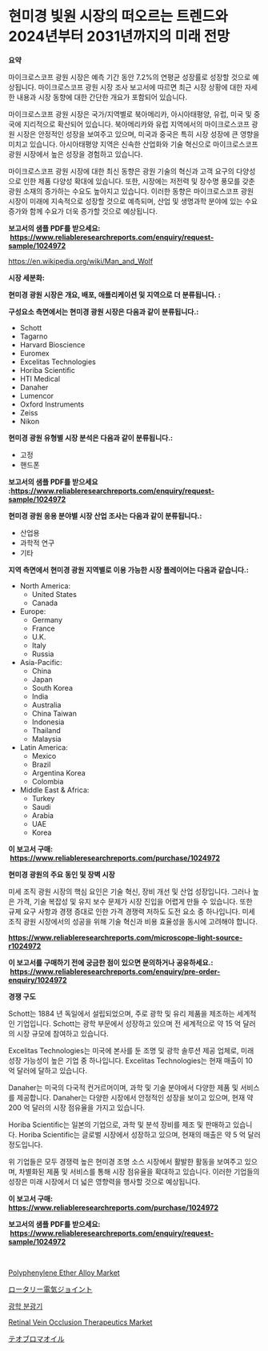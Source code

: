 <p><h1>현미경 빛원 시장의 떠오르는 트렌드와 2024년부터 2031년까지의 미래 전망</h1></p><p><strong>요약</strong></p>
<p><p>마이크로스코프 광원 시장은 예측 기간 동안 7.2%의 연평균 성장률로 성장할 것으로 예상됩니다. 마이크로스코프 광원 시장 조사 보고서에 따르면 최근 시장 상황에 대한 자세한 내용과 시장 동향에 대한 간단한 개요가 포함되어 있습니다.</p><p>마이크로스코프 광원 시장은 국가/지역별로 북아메리카, 아시아태평양, 유럽, 미국 및 중국에 지리적으로 확산되어 있습니다. 북아메리카와 유럽 지역에서의 마이크로스코프 광원 시장은 안정적인 성장을 보여주고 있으며, 미국과 중국은 특히 시장 성장에 큰 영향을 미치고 있습니다. 아시아태평양 지역은 신속한 산업화와 기술 혁신으로 마이크로스코프 광원 시장에서 높은 성장을 경험하고 있습니다.</p><p>마이크로스코프 광원 시장에 대한 최신 동향은 광원 기술의 혁신과 고객 요구의 다양성으로 인한 제품 다양성 확대에 있습니다. 또한, 시장에는 저전력 및 장수명 풍모를 갖춘 광원 소재의 증가하는 수요도 높아지고 있습니다. 이러한 동향은 마이크로스코프 광원 시장이 미래에 지속적으로 성장할 것으로 예측되며, 산업 및 생명과학 분야에 있는 수요 증가와 함께 수요가 더욱 증가할 것으로 예상됩니다.</p></p>
<p><strong>보고서의 샘플 PDF를 받으세요: &nbsp;<a href="https://www.reliableresearchreports.com/enquiry/request-sample/1024972">https://www.reliableresearchreports.com/enquiry/request-sample/1024972</a></strong></p>
<p><a href="https://en.wikipedia.org/wiki/Man_and_Wolf">https://en.wikipedia.org/wiki/Man_and_Wolf</a></p>
<p><strong>시장 세분화:</strong></p>
<p><strong> 현미경 광원 시장은 개요, 배포, 애플리케이션 및 지역으로 더 분류됩니다. :</strong></p>
<p><strong>구성요소 측면에서는 현미경 광원 시장은 다음과 같이 분류됩니다.:</strong></p>
<p><ul><li>Schott</li><li>Tagarno</li><li>Harvard Bioscience</li><li>Euromex</li><li>Excelitas Technologies</li><li>Horiba Scientific</li><li>HTI Medical</li><li>Danaher</li><li>Lumencor</li><li>Oxford Instruments</li><li>Zeiss</li><li>Nikon</li></ul></p>
<p><strong> 현미경 광원 유형별 시장 분석은 다음과 같이 분류됩니다.:</strong></p>
<p><ul><li>고정</li><li>핸드폰</li></ul></p>
<p><strong>보고서의 샘플 PDF를 받으세요 :<a href="https://www.reliableresearchreports.com/enquiry/request-sample/1024972">https://www.reliableresearchreports.com/enquiry/request-sample/1024972</a></strong></p>
<p><strong> 현미경 광원 응용 분야별 시장 산업 조사는 다음과 같이 분류됩니다.:</strong></p>
<p><ul><li>산업용</li><li>과학적 연구</li><li>기타</li></ul></p>
<p><strong>지역 측면에서 현미경 광원 지역별로 이용 가능한 시장 플레이어는 다음과 같습니다.:</strong></p>
<p><ul>
    <li>
        North America:
        <ul>
            <li>United States</li>
            <li>Canada</li>
        </ul>
    </li>
    <li>
        Europe:
        <ul>
            <li>Germany</li>
            <li>France</li>
            <li>U.K.</li>
            <li>Italy</li>
            <li>Russia</li>
        </ul>
    </li>
    <li>
        Asia-Pacific:
        <ul>
            <li>China</li>
            <li>Japan</li>
            <li>South Korea</li>
            <li>India</li>
            <li>Australia</li>
            <li>China Taiwan</li>
            <li>Indonesia</li>
            <li>Thailand</li>
            <li>Malaysia</li>
        </ul>
    </li>
    <li>
        Latin America:
        <ul>
            <li>Mexico</li>
            <li>Brazil</li>
            <li>Argentina Korea</li>
            <li>Colombia</li>
        </ul>
    </li>
    <li>
        Middle East & Africa:
        <ul>
            <li>Turkey</li>
            <li>Saudi</li>
            <li>Arabia</li>
            <li>UAE</li>
            <li>Korea</li>
        </ul>
    </li>
    </ul></p>
<p><strong>이 보고서 구매: &nbsp;<a href="https://www.reliableresearchreports.com/purchase/1024972">https://www.reliableresearchreports.com/purchase/1024972</a></strong></p>
<p><strong>현미경 광원의 주요 동인 및 장벽 시장</strong></p>
<p><p>미세 조직 광원 시장의 핵심 요인은 기술 혁신, 장비 개선 및 산업 성장입니다. 그러나 높은 가격, 기술 복잡성 및 유지 보수 문제가 시장 진입을 어렵게 만들 수 있습니다. 또한 규제 요구 사항과 경쟁 증대로 인한 가격 경쟁력 저하도 도전 요소 중 하나입니다. 미세 조직 광원 시장에서의 성공을 위해 기술 혁신과 비용 효율성을 동시에 고려해야 합니다.</p></p>
<p><strong><a href="https://www.reliableresearchreports.com/microscope-light-source-r1024972">https://www.reliableresearchreports.com/microscope-light-source-r1024972</a></strong></p>
<p><strong>이 보고서를 구매하기 전에 궁금한 점이 있으면 문의하거나 공유하세요.: &nbsp;<a href="https://www.reliableresearchreports.com/enquiry/pre-order-enquiry/1024972">https://www.reliableresearchreports.com/enquiry/pre-order-enquiry/1024972</a></strong></p>
<p><strong>경쟁 구도</strong></p>
<p><p>Schott는 1884 년 독일에서 설립되었으며, 주로 광학 및 유리 제품을 제조하는 세계적인 기업입니다. Schott는 광학 부문에서 성장하고 있으며 전 세계적으로 약 15 억 달러의 시장 규모에 참여하고 있습니다.</p><p>Excelitas Technologies는 미국에 본사를 둔 조명 및 광학 솔루션 제공 업체로, 미래 성장 가능성이 높은 기업 중 하나입니다. Excelitas Technologies는 현재 매출이 10 억 달러에 달하고 있습니다.</p><p>Danaher는 미국의 다국적 컨거르머이며, 과학 및 기술 분야에서 다양한 제품 및 서비스를 제공합니다. Danaher는 다양한 시장에서 안정적인 성장을 보이고 있으며, 현재 약 200 억 달러의 시장 점유율을 가지고 있습니다.</p><p>Horiba Scientific는 일본의 기업으로, 과학 및 분석 장비를 제조 및 판매하고 있습니다. Horiba Scientific는 글로벌 시장에서 성장하고 있으며, 현재의 매출은 약 5 억 달러 정도입니다.</p><p>위 기업들은 모두 경쟁력 높은 현미경 조명 소스 시장에서 활발한 활동을 보여주고 있으며, 차별화된 제품 및 서비스를 통해 시장 점유율을 확대하고 있습니다. 이러한 기업들의 성장은 미래 시장에서 더 넓은 영향력을 행사할 것으로 예상됩니다.</p></p>
<p><strong>이 보고서 구매: &nbsp; <a href="https://www.reliableresearchreports.com/purchase/1024972">https://www.reliableresearchreports.com/purchase/1024972</a></strong></p>
<p><strong>보고서의 샘플 PDF를 받으세요: &nbsp;<a href="https://www.reliableresearchreports.com/enquiry/request-sample/1024972">https://www.reliableresearchreports.com/enquiry/request-sample/1024972</a></strong><strong></strong></p>
<p>&nbsp;</p>
<p><p><a href="https://github.com/dancokkoe288/Market-Research-Report-List-1/blob/main/polyphenylene-ether-alloy-market.md">Polyphenylene Ether Alloy Market</a></p><p><a href="https://medium.com/@skyleridges76856/%E3%82%B0%E3%83%AD%E3%83%BC%E3%83%90%E3%83%AB-%E3%83%AD%E3%83%BC%E3%82%BF%E3%83%AA%E3%83%BC%E9%9B%BB%E6%B0%97%E6%8E%A5%E5%90%88%E5%B8%82%E5%A0%B4-%E3%82%A2%E3%83%97%E3%83%AA%E3%82%B1%E3%83%BC%E3%82%B7%E3%83%A7%E3%83%B3-%E3%82%A8%E3%83%B3%E3%83%89%E3%83%A6%E3%83%BC%E3%82%BA%E7%94%A3%E6%A5%AD-%E3%82%BF%E3%82%A4%E3%83%97-%E6%A9%9F%E5%99%A8-%E3%81%8A%E3%82%88%E3%81%B3%E5%9C%B0%E5%9F%9F%E3%81%AB%E7%84%A6%E7%82%B9%E3%82%92%E5%BD%93%E3%81%A6%E3%81%9F%E5%88%86%E6%9E%90%E3%81%A8%E4%BA%88%E6%B8%AC-2024%E5%B9%B4%E3%81%8B%E3%82%892031%E5%B9%B4%E3%81%BE%E3%81%A7-c3157014ed40">ロータリー電気ジョイント</a></p><p><a href="https://github.com/sougarounis/Market-Research-Report-List-4/blob/main/34517984806.md">광학 분광기</a></p><p><a href="https://www.linkedin.com/pulse/exploring-retinal-vein-occlusion-therapeutics-market-dynamics-d1xje">Retinal Vein Occlusion Therapeutics Market</a></p><p><a href="https://medium.com/@skyleridges76856/%E3%82%B7%E3%82%A2%E3%82%AB%E3%82%AB%E3%82%AA%E3%82%AA%E3%82%A4%E3%83%AB%E5%B8%82%E5%A0%B4%E8%A6%8F%E6%A8%A1-%E3%82%B7%E3%82%A7%E3%82%A2-%E3%83%88%E3%83%AC%E3%83%B3%E3%83%89%E5%88%86%E6%9E%90%E3%83%AC%E3%83%9D%E3%83%BC%E3%83%88-%E3%82%A8%E3%83%B3%E3%83%89%E3%83%A6%E3%83%BC%E3%82%B9-%E3%83%81%E3%83%A7%E3%82%B3%E3%83%AC%E3%83%BC%E3%83%88%E5%8E%9F%E6%96%99-%E5%8C%BB%E8%96%AC%E5%93%81-%E3%83%91%E3%83%BC%E3%82%BD%E3%83%8A%E3%83%AB%E3%82%B1%E3%82%A2-%E5%8E%9F%E6%96%99%E3%81%AB%E3%82%88%E3%82%8B%E5%88%86%E6%9E%90-2031%E5%B9%B4%E3%81%BE%E3%81%A7%E3%81%AE%E4%BA%88%E6%B8%AC-f172139c1f48">テオブロマオイル</a></p></p>